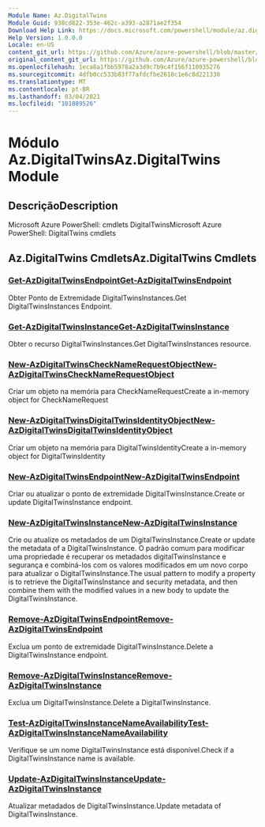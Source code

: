```yaml
---
Module Name: Az.DigitalTwins
Module Guid: 938cd822-353e-462c-a393-a2871ae2f354
Download Help Link: https://docs.microsoft.com/powershell/module/az.digitaltwins
Help Version: 1.0.0.0
Locale: en-US
content_git_url: https://github.com/Azure/azure-powershell/blob/master/src/DigitalTwins/help/Az.DigitalTwins.md
original_content_git_url: https://github.com/Azure/azure-powershell/blob/master/src/DigitalTwins/help/Az.DigitalTwins.md
ms.openlocfilehash: 1eca8a1fbb5978a2a3d9c7b9c4f156f110935276
ms.sourcegitcommit: 4dfb0cc533b83f77afdcfbe2618c1e6c8d221330
ms.translationtype: MT
ms.contentlocale: pt-BR
ms.lasthandoff: 03/04/2021
ms.locfileid: "101889526"
---
```

# <span data-ttu-id="40d37-101">Módulo Az.DigitalTwins</span><span class="sxs-lookup"><span data-stu-id="40d37-101">Az.DigitalTwins Module</span></span>
## <span data-ttu-id="40d37-102">Descrição</span><span class="sxs-lookup"><span data-stu-id="40d37-102">Description</span></span>
<span data-ttu-id="40d37-103">Microsoft Azure PowerShell: cmdlets DigitalTwins</span><span class="sxs-lookup"><span data-stu-id="40d37-103">Microsoft Azure PowerShell: DigitalTwins cmdlets</span></span>

## <span data-ttu-id="40d37-104">Az.DigitalTwins Cmdlets</span><span class="sxs-lookup"><span data-stu-id="40d37-104">Az.DigitalTwins Cmdlets</span></span>
### [<span data-ttu-id="40d37-105">Get-AzDigitalTwinsEndpoint</span><span class="sxs-lookup"><span data-stu-id="40d37-105">Get-AzDigitalTwinsEndpoint</span></span>](Get-AzDigitalTwinsEndpoint.md)
<span data-ttu-id="40d37-106">Obter Ponto de Extremidade DigitalTwinsInstances.</span><span class="sxs-lookup"><span data-stu-id="40d37-106">Get DigitalTwinsInstances Endpoint.</span></span>

### [<span data-ttu-id="40d37-107">Get-AzDigitalTwinsInstance</span><span class="sxs-lookup"><span data-stu-id="40d37-107">Get-AzDigitalTwinsInstance</span></span>](Get-AzDigitalTwinsInstance.md)
<span data-ttu-id="40d37-108">Obter o recurso DigitalTwinsInstances.</span><span class="sxs-lookup"><span data-stu-id="40d37-108">Get DigitalTwinsInstances resource.</span></span>

### [<span data-ttu-id="40d37-109">New-AzDigitalTwinsCheckNameRequestObject</span><span class="sxs-lookup"><span data-stu-id="40d37-109">New-AzDigitalTwinsCheckNameRequestObject</span></span>](New-AzDigitalTwinsCheckNameRequestObject.md)
<span data-ttu-id="40d37-110">Criar um objeto na memória para CheckNameRequest</span><span class="sxs-lookup"><span data-stu-id="40d37-110">Create a in-memory object for CheckNameRequest</span></span>

### [<span data-ttu-id="40d37-111">New-AzDigitalTwinsDigitalTwinsIdentityObject</span><span class="sxs-lookup"><span data-stu-id="40d37-111">New-AzDigitalTwinsDigitalTwinsIdentityObject</span></span>](New-AzDigitalTwinsDigitalTwinsIdentityObject.md)
<span data-ttu-id="40d37-112">Criar um objeto na memória para DigitalTwinsIdentity</span><span class="sxs-lookup"><span data-stu-id="40d37-112">Create a in-memory object for DigitalTwinsIdentity</span></span>

### [<span data-ttu-id="40d37-113">New-AzDigitalTwinsEndpoint</span><span class="sxs-lookup"><span data-stu-id="40d37-113">New-AzDigitalTwinsEndpoint</span></span>](New-AzDigitalTwinsEndpoint.md)
<span data-ttu-id="40d37-114">Criar ou atualizar o ponto de extremidade DigitalTwinsInstance.</span><span class="sxs-lookup"><span data-stu-id="40d37-114">Create or update DigitalTwinsInstance endpoint.</span></span>

### [<span data-ttu-id="40d37-115">New-AzDigitalTwinsInstance</span><span class="sxs-lookup"><span data-stu-id="40d37-115">New-AzDigitalTwinsInstance</span></span>](New-AzDigitalTwinsInstance.md)
<span data-ttu-id="40d37-116">Crie ou atualize os metadados de um DigitalTwinsInstance.</span><span class="sxs-lookup"><span data-stu-id="40d37-116">Create or update the metadata of a DigitalTwinsInstance.</span></span>
<span data-ttu-id="40d37-117">O padrão comum para modificar uma propriedade é recuperar os metadados digitalTwinsInstance e segurança e combiná-los com os valores modificados em um novo corpo para atualizar o DigitalTwinsInstance.</span><span class="sxs-lookup"><span data-stu-id="40d37-117">The usual pattern to modify a property is to retrieve the DigitalTwinsInstance and security metadata, and then combine them with the modified values in a new body to update the DigitalTwinsInstance.</span></span>

### [<span data-ttu-id="40d37-118">Remove-AzDigitalTwinsEndpoint</span><span class="sxs-lookup"><span data-stu-id="40d37-118">Remove-AzDigitalTwinsEndpoint</span></span>](Remove-AzDigitalTwinsEndpoint.md)
<span data-ttu-id="40d37-119">Exclua um ponto de extremidade DigitalTwinsInstance.</span><span class="sxs-lookup"><span data-stu-id="40d37-119">Delete a DigitalTwinsInstance endpoint.</span></span>

### [<span data-ttu-id="40d37-120">Remove-AzDigitalTwinsInstance</span><span class="sxs-lookup"><span data-stu-id="40d37-120">Remove-AzDigitalTwinsInstance</span></span>](Remove-AzDigitalTwinsInstance.md)
<span data-ttu-id="40d37-121">Exclua um DigitalTwinsInstance.</span><span class="sxs-lookup"><span data-stu-id="40d37-121">Delete a DigitalTwinsInstance.</span></span>

### [<span data-ttu-id="40d37-122">Test-AzDigitalTwinsInstanceNameAvailability</span><span class="sxs-lookup"><span data-stu-id="40d37-122">Test-AzDigitalTwinsInstanceNameAvailability</span></span>](Test-AzDigitalTwinsInstanceNameAvailability.md)
<span data-ttu-id="40d37-123">Verifique se um nome DigitalTwinsInstance está disponível.</span><span class="sxs-lookup"><span data-stu-id="40d37-123">Check if a DigitalTwinsInstance name is available.</span></span>

### [<span data-ttu-id="40d37-124">Update-AzDigitalTwinsInstance</span><span class="sxs-lookup"><span data-stu-id="40d37-124">Update-AzDigitalTwinsInstance</span></span>](Update-AzDigitalTwinsInstance.md)
<span data-ttu-id="40d37-125">Atualizar metadados de DigitalTwinsInstance.</span><span class="sxs-lookup"><span data-stu-id="40d37-125">Update metadata of DigitalTwinsInstance.</span></span>

